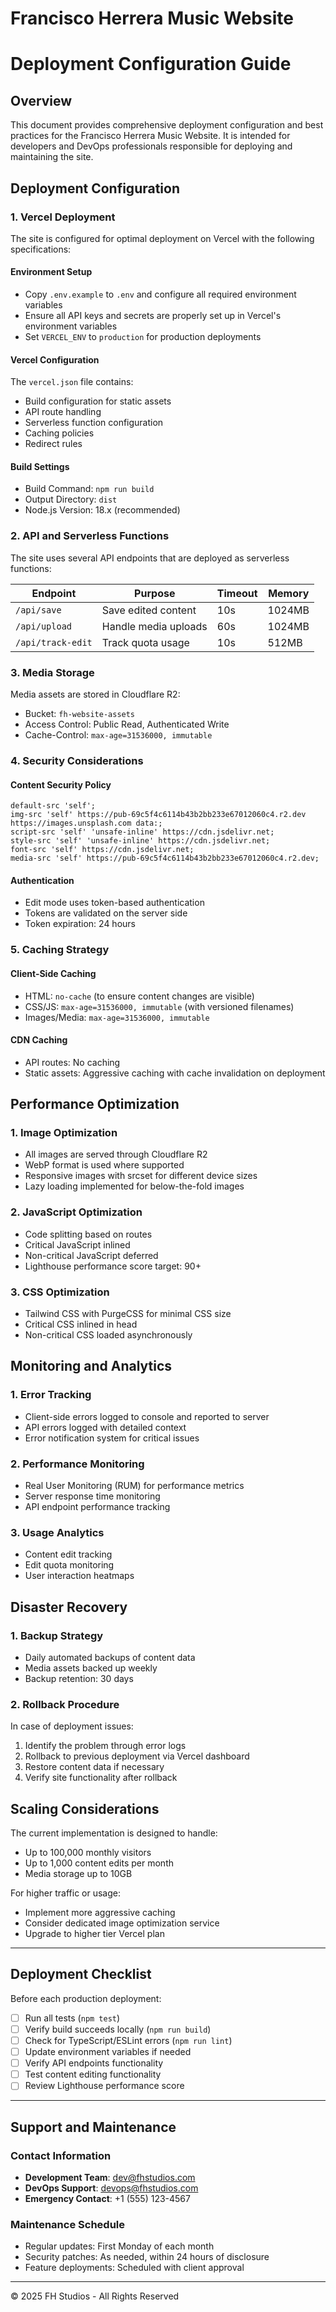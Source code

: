 # Francisco Herrera Music Website

# Deployment Configuration Guide

## Overview

This document provides comprehensive deployment configuration and best practices for the Francisco Herrera Music Website. It is intended for developers and DevOps professionals responsible for deploying and maintaining the site.

## Deployment Configuration

### 1. Vercel Deployment

The site is configured for optimal deployment on Vercel with the following specifications:

#### Environment Setup

- Copy `.env.example` to `.env` and configure all required environment variables
- Ensure all API keys and secrets are properly set up in Vercel's environment variables
- Set `VERCEL_ENV` to `production` for production deployments

#### Vercel Configuration

The `vercel.json` file contains:

- Build configuration for static assets
- API route handling
- Serverless function configuration
- Caching policies
- Redirect rules

#### Build Settings

- Build Command: `npm run build`
- Output Directory: `dist`
- Node.js Version: 18.x (recommended)

### 2. API and Serverless Functions

The site uses several API endpoints that are deployed as serverless functions:

| Endpoint          | Purpose              | Timeout | Memory |
| ----------------- | -------------------- | ------- | ------ |
| `/api/save`       | Save edited content  | 10s     | 1024MB |
| `/api/upload`     | Handle media uploads | 60s     | 1024MB |
| `/api/track-edit` | Track quota usage    | 10s     | 512MB  |

### 3. Media Storage

Media assets are stored in Cloudflare R2:

- Bucket: `fh-website-assets`
- Access Control: Public Read, Authenticated Write
- Cache-Control: `max-age=31536000, immutable`

### 4. Security Considerations

#### Content Security Policy

```
default-src 'self';
img-src 'self' https://pub-69c5f4c6114b43b2bb233e67012060c4.r2.dev https://images.unsplash.com data:;
script-src 'self' 'unsafe-inline' https://cdn.jsdelivr.net;
style-src 'self' 'unsafe-inline' https://cdn.jsdelivr.net;
font-src 'self' https://cdn.jsdelivr.net;
media-src 'self' https://pub-69c5f4c6114b43b2bb233e67012060c4.r2.dev;
```

#### Authentication

- Edit mode uses token-based authentication
- Tokens are validated on the server side
- Token expiration: 24 hours

### 5. Caching Strategy

#### Client-Side Caching

- HTML: `no-cache` (to ensure content changes are visible)
- CSS/JS: `max-age=31536000, immutable` (with versioned filenames)
- Images/Media: `max-age=31536000, immutable`

#### CDN Caching

- API routes: No caching
- Static assets: Aggressive caching with cache invalidation on deployment

## Performance Optimization

### 1. Image Optimization

- All images are served through Cloudflare R2
- WebP format is used where supported
- Responsive images with srcset for different device sizes
- Lazy loading implemented for below-the-fold images

### 2. JavaScript Optimization

- Code splitting based on routes
- Critical JavaScript inlined
- Non-critical JavaScript deferred
- Lighthouse performance score target: 90+

### 3. CSS Optimization

- Tailwind CSS with PurgeCSS for minimal CSS size
- Critical CSS inlined in head
- Non-critical CSS loaded asynchronously

## Monitoring and Analytics

### 1. Error Tracking

- Client-side errors logged to console and reported to server
- API errors logged with detailed context
- Error notification system for critical issues

### 2. Performance Monitoring

- Real User Monitoring (RUM) for performance metrics
- Server response time monitoring
- API endpoint performance tracking

### 3. Usage Analytics

- Content edit tracking
- Edit quota monitoring
- User interaction heatmaps

## Disaster Recovery

### 1. Backup Strategy

- Daily automated backups of content data
- Media assets backed up weekly
- Backup retention: 30 days

### 2. Rollback Procedure

In case of deployment issues:

1. Identify the problem through error logs
2. Rollback to previous deployment via Vercel dashboard
3. Restore content data if necessary
4. Verify site functionality after rollback

## Scaling Considerations

The current implementation is designed to handle:

- Up to 100,000 monthly visitors
- Up to 1,000 content edits per month
- Media storage up to 10GB

For higher traffic or usage:

- Implement more aggressive caching
- Consider dedicated image optimization service
- Upgrade to higher tier Vercel plan

---

## Deployment Checklist

Before each production deployment:

- [ ] Run all tests (`npm test`)
- [ ] Verify build succeeds locally (`npm run build`)
- [ ] Check for TypeScript/ESLint errors (`npm run lint`)
- [ ] Update environment variables if needed
- [ ] Verify API endpoints functionality
- [ ] Test content editing functionality
- [ ] Review Lighthouse performance score

---

## Support and Maintenance

### Contact Information

- **Development Team**: dev@fhstudios.com
- **DevOps Support**: devops@fhstudios.com
- **Emergency Contact**: +1 (555) 123-4567

### Maintenance Schedule

- Regular updates: First Monday of each month
- Security patches: As needed, within 24 hours of disclosure
- Feature deployments: Scheduled with client approval

---

© 2025 FH Studios - All Rights Reserved
